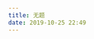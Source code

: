 ```yaml
---
title: 无题
date: 2019-10-25 22:49
---
```


<Poem
:content="`
影子摇曳
生命似烛颤抖
气息渐冷，仿佛
消亡
\n
秋风的吹拂
火焰熄灭前的
叹息
\n
孤单到心酸的背影
恰似怕寂寞的恶魔
在地狱的边境叫喧
心意穿不过
吞噬一切的荒芜
\n
路灯么
并排亮着
行人么
并排走着
\n
只是落叶沙沙而过
带走了一个人的灵魂
`"/>